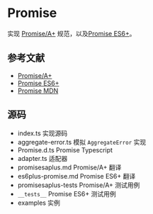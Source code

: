# Promise

实现 [Promise/A+](https://promisesaplus.com/) 规范，以及[Promise ES6+](https://tc39.es/ecma262/#sec-promise-objects)。

## 参考文献

- [Promise/A+](https://promisesaplus.com/)
- [Promise ES6+](https://tc39.es/ecma262/#sec-promise-objects)
- [Promise MDN](https://developer.mozilla.org/zh-CN/docs/Web/JavaScript/Reference/Global_Objects/Promise)

## 源码

- index.ts 实现源码
- aggregate-error.ts 模拟 `AggregateError` 实现
- Promise.d.ts Promise Typescript
- adapter.ts 适配器
- promisesaplus.md Promise/A+ 翻译
- es6plus-promise.md Promise ES6+ 翻译
- promisesaplus-tests Promise/A+ 测试用例
- `__tests__` Promise ES6+ 测试用例
- examples 实例
